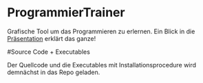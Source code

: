 ProgrammierTrainer
==================

Grafische Tool um das Programmieren zu erlernen. Ein Blick in die [Präsentation](http://de.slideshare.net/erharddinhobl/was-ist-der-programmiertrainer) erklärt das ganze!

#Source Code + Executables

Der Quellcode und die Executables mit Installationsprocedure wird demnächst in das Repo geladen.
